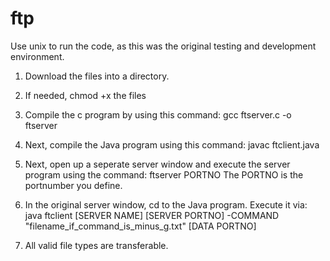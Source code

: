 # ftp

Use unix to run the code, as this was the original testing and development environment.

1. Download the files into a directory.

2. If needed, chmod +x the files

3. Compile the c program by using this command: gcc ftserver.c -o ftserver

4. Next, compile the Java program using this command: javac ftclient.java

5. Next, open up a seperate server window and execute the server program using the command: ftserver PORTNO
The PORTNO is the portnumber you define.

6. In the original server window, cd to the Java program. Execute it via: java ftclient [SERVER NAME] [SERVER PORTNO] -COMMAND "filename_if_command_is_minus_g.txt" [DATA PORTNO]

7. All valid file types are transferable.
